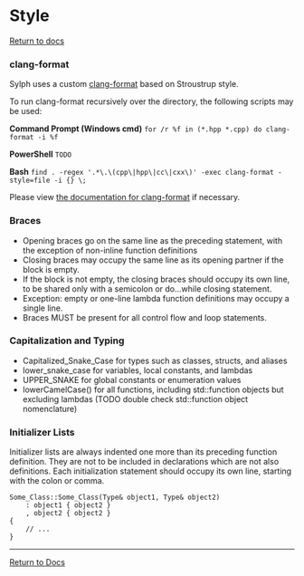 # Style

[Return to docs](../docs.md)

### clang-format
Sylph uses a custom [clang-format](.././.clang-format) based on Stroustrup style.

To run clang-format recursively over the directory, the following scripts may be used:

**Command Prompt (Windows cmd)**
	`for /r %f in (*.hpp *.cpp) do clang-format -i %f`

**PowerShell**
	`TODO`

**Bash**
	`find . -regex '.*\.\(cpp\|hpp\|cc\|cxx\)' -exec clang-format -style=file -i {} \;`

Please view [the documentation for clang-format](https://clang.llvm.org/docs/ClangFormat.html) if necessary.

### Braces
- Opening braces go on the same line as the preceding statement, with the exception of non-inline function definitions
- Closing braces may occupy the same line as its opening partner if the block is empty.
- If the block is not empty, the closing braces should occupy its own line, to be shared only with a semicolon or do...while closing statement.
- Exception: empty or one-line lambda function definitions may occupy a single line.
- Braces MUST be present for all control flow and loop statements.

### Capitalization and Typing
- Capitalized_Snake_Case for types such as classes, structs, and aliases
- lower_snake_case for variables, local constants, and lambdas
- UPPER_SNAKE for global constants or enumeration values
- lowerCamelCase() for all functions, including std::function objects but excluding lambdas
(TODO double check std::function object nomenclature)

### Initializer Lists
Initializer lists are always indented one more than its preceding function definition. They are not to be included in declarations which are not also definitions. Each initialization statement should occupy its own line, starting with the colon or comma.

```
Some_Class::Some_Class(Type& object1, Type& object2)
	: object1 { object2 }
	, object2 { object2 }
{
	// ...
}
```

---

[Return to Docs](../docs.md)
